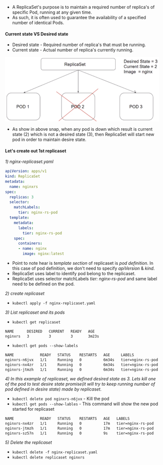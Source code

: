 - A ReplicaSet's purpose is to maintain a required number of replica's of specific Pod, running at any given time. 
- As such, it is often used to guarantee the availability of a specified number of identical Pods.

#### Current state VS Desired state

- Desired state - Required number of replica's that must be running.
- Current state - Actual number of replica's currently running.

![repsetimg](images/img20230503135324.png)


- As show in above snap, when any pod is down which result is current state (2) which is not a desired state (3), then ReplicaSet will start new pod in order to maintain desire state.

#### Let's create out 1st replicaset 

_1) nginx-replicaset.yaml_
``` yaml
apiVersion: apps/v1
kind: ReplicaSet
metadata:
  name: nginxrs
spec:
  replicas: 3
  selector:
    matchLabels:
      tier: nginx-rs-pod
  template:
    metadata:
      labels:
        tier: nginx-rs-pod
    spec:
      containers:
      - name: nginx
        image: nginx:latest
```
- Point to note hear is _template section_ of replicaset is _pod definition_. In this case of pod definition, we don't need to specify _apiVersion_ & _kind_.
- ReplicaSet uses label to identify pod belong to the replicaset.
- ReplicaSet uses selector matchLabels _tier: nginx-rs-pod_ and same label need to be defined on the pod.

_2) create replicaset_
- `kubectl apply -f nginx-replicaset.yaml`

_3) List replicaset and its pods_
- `kubectl get replicaset`
``` Text
NAME      DESIRED   CURRENT   READY   AGE
nginxrs   3         3         3       3m23s
```

- `kubectl get pods --show-labels`
``` Text
NAME            READY   STATUS    RESTARTS   AGE     LABELS
nginxrs-n6jvx   1/1     Running   0          6m34s   tier=nginx-rs-pod
nginxrs-nx4zr   1/1     Running   0          6m34s   tier=nginx-rs-pod
nginxrs-jtmzh   1/1     Running   0          6m34s   tier=nginx-rs-pod
```

_4) In this example of replicaset, we defined desired state as 3. Lets kill one of the pod to test desire state promise(it will try to keep running number of pod defined in desire state) made by replicaset._

- `kubectl delete pod nginxrs-n6jvx` - Kill the pod
- `kubectl get pods --show-lables` - This command will show the new pod started for replicaset
``` Text
NAME            READY   STATUS    RESTARTS   AGE   LABELS
nginxrs-nx4zr   1/1     Running   0          17m   tier=nginx-rs-pod
nginxrs-jtmzh   1/1     Running   0          17m   tier=nginx-rs-pod
nginxrs-sz57n   1/1     Running   0          9s    tier=nginx-rs-pod
```

_5) Delete the replicaset_
- `kubectl delete -f nginx-replicaset.yaml`
- `kubectl delete replicaset nginxrs`
